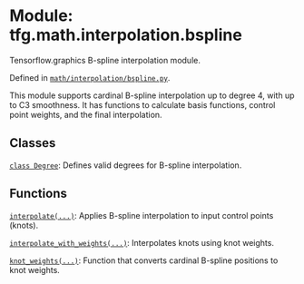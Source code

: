<div itemscope itemtype="http://developers.google.com/ReferenceObject">
<meta itemprop="name" content="tfg.math.interpolation.bspline" />
<meta itemprop="path" content="Stable" />
</div>

# Module: tfg.math.interpolation.bspline

Tensorflow.graphics B-spline interpolation module.



Defined in [`math/interpolation/bspline.py`](https://github.com/tensorflow/agents/tree/master/tensorflow_graphics/math/interpolation/bspline.py).

<!-- Placeholder for "Used in" -->

This module supports cardinal B-spline interpolation up to degree 4, with up
to C3 smoothness. It has functions to calculate basis functions, control point
weights, and the final interpolation.

## Classes

[`class Degree`](../../../tfg/math/interpolation/bspline/Degree.md): Defines valid degrees for B-spline interpolation.

## Functions

[`interpolate(...)`](../../../tfg/math/interpolation/bspline/interpolate.md): Applies B-spline interpolation to input control points (knots).

[`interpolate_with_weights(...)`](../../../tfg/math/interpolation/bspline/interpolate_with_weights.md): Interpolates knots using knot weights.

[`knot_weights(...)`](../../../tfg/math/interpolation/bspline/knot_weights.md): Function that converts cardinal B-spline positions to knot weights.

